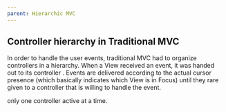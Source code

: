 ```yaml
---
parent: Hierarchic MVC
---
```

Controller hierarchy in Traditional MVC
---------------------------------------

In order to handle the user events, traditional MVC had to organize controllers
in a hierarchy. When a View received an event, it was handed out to its controller
. Events are delivered according to the actual cursor presence (which basically
indicates which View is in Focus) until they rare given to a controller that is
willing to handle the event.

only one controller active at a time.
